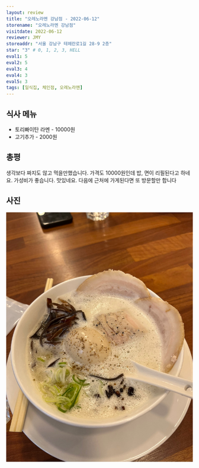 ```yaml
---
layout: review
title: "오레노라멘 강남점 - 2022-06-12"
storename: "오레노라멘 강남점"
visitdate: 2022-06-12
reviewer: JMY
storeaddr: "서울 강남구 테헤란로1길 28-9 2층"
star: "3" # 0, 1, 2, 3, HELL
eval1: 5
eval2: 5
eval3: 4
eval4: 3
eval5: 3
tags: [일식집, 체인점, 오레노라멘]
---
```


## 식사 메뉴

- 토리빠이탄 라멘 - 10000원
- 고기추가 - 2000원

## 총평

생각보다 짜지도 않고 먹을만했습니다. 가격도 10000원인데 밥, 면이 리필된다고 하네요. 가성비가 좋습니다. 맛있네요. 다음에 근처에 가게된다면 또 방문할만 합니다

## 사진

![](/img/20220612oreno.jpeg)

